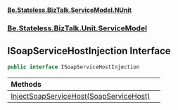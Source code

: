 #### [Be.Stateless.BizTalk.ServiceModel.NUnit](README.md 'README')
### [Be.Stateless.BizTalk.Unit.ServiceModel](Be.Stateless.BizTalk.Unit.ServiceModel.md 'Be.Stateless.BizTalk.Unit.ServiceModel')

## ISoapServiceHostInjection Interface

```csharp
public interface ISoapServiceHostInjection
```

| Methods | |
| :--- | :--- |
| [InjectSoapServiceHost(SoapServiceHost)](ISoapServiceHostInjection.InjectSoapServiceHost(SoapServiceHost).md 'Be.Stateless.BizTalk.Unit.ServiceModel.ISoapServiceHostInjection.InjectSoapServiceHost(Be.Stateless.BizTalk.Unit.ServiceModel.SoapServiceHost)') | |
